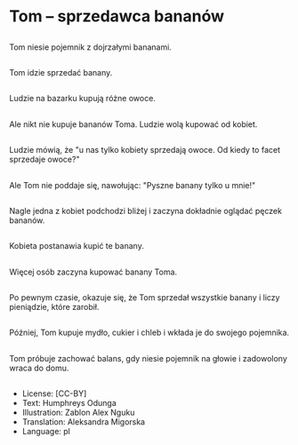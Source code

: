 # Tom – sprzedawca bananów

##
Tom niesie pojemnik z dojrzałymi bananami.

##
Tom idzie sprzedać banany.

##
Ludzie na bazarku kupują różne owoce.

##
Ale nikt nie kupuje bananów Toma. Ludzie wolą kupować od kobiet.

##
Ludzie mówią, że "u nas tylko kobiety sprzedają owoce. Od kiedy to facet sprzedaje owoce?"

##
Ale Tom nie poddaje się, nawołując: "Pyszne banany tylko u mnie!"

##
Nagle jedna z kobiet podchodzi bliżej i zaczyna dokładnie oglądać pęczek bananów.

##
Kobieta postanawia kupić te banany.

##
Więcej osób zaczyna kupować banany Toma.

##
Po pewnym czasie, okazuje się, że Tom sprzedał wszystkie banany i liczy pieniądzie, które zarobił.

##
Później, Tom kupuje mydło, cukier i chleb i wkłada je do swojego pojemnika.

##
Tom próbuje zachować balans, gdy niesie pojemnik na głowie i zadowolony wraca do domu.

##
* License: [CC-BY]
* Text: Humphreys Odunga
* Illustration: Zablon Alex Nguku
* Translation: Aleksandra Migorska
* Language: pl
